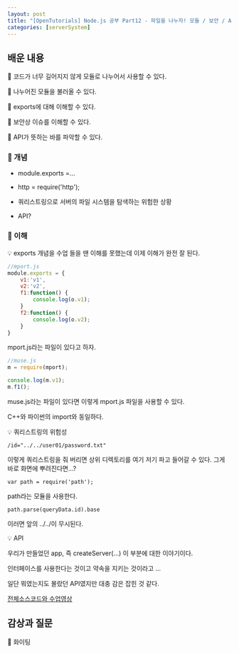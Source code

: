 ```yaml
---
layout: post
title: "[OpenTutorials] Node.js 공부 Part12 - 파일을 나누자! 모듈 / 보안 / API"
categories: [serverSystem]
---
```


## 배운 내용

🐯 코드가 너무 길어지지 않게 모듈로 나누어서 사용할 수 있다.

🐯 나누어진 모듈을 불러올 수 있다.

🐯 exports에 대해 이해할 수 있다.

🐯 보안상 이슈를 이해할 수 있다.

🐯 API가 뜻하는 바를 파악할 수 있다.

### 🐯 개념

- module.exports =...

- http = require('http');

- 쿼리스트링으로 서버의 파일 시스템을 탐색하는 위험한 상황

- API?

### 🐯 이해

💡 exports 개념을 수업 들을 땐 이해를 못했는데 이제 이해가 완전 잘 된다.

```js
//mport.js
module.exports = {
    v1:'v1',
    v2:'v2',
    f1:function() {
        console.log(o.v1);
    }
    f2:function() {
        console.log(o.v2);
    }
}
```

mport.js라는 파일이 있다고 하자.

```js
//muse.js
m = require(mport);

console.log(m.v1);
m.f1();
```

muse.js라는 파일이 있다면 이렇게 mport.js 파일을 사용할 수 있다.

C++와 파이썬의 import와 동일하다.

💡 쿼리스트링의 위험성

    /id="../../user01/password.txt"

이렇게 쿼리스트링을 줘 버리면 상위 디렉토리를 여기 저기 파고 들어갈 수 있다. 그게 바로 화면에 뿌려진다면...?

    var path = require('path');

path라는 모듈을 사용한다.

    path.parse(queryData.id).base

이러면 앞의 ../../이 무시된다.

💡 API

우리가 만들었던 app, 즉 createServer(...) 이 부분에 대한 이야기이다.

인터페이스를 사용한다는 것이고 약속을 지키는 것이라고 ...

일단 뭐였는지도 몰랐던 API였지만 대충 감은 잡힌 것 같다.

[전체소스코드와 수업영상](https://opentutorials.org/module/3549/21153)

## 감상과 질문

🐯 화이팅